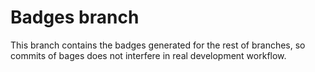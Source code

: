# Badges branch

This branch contains the badges generated for the rest of branches, so commits of bages does not interfere in real development workflow.
